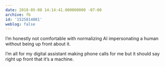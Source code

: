 ```yaml
---
date: 2018-05-08 14:14:41.000000000 -07:00
archive: fb
id: '1525814081'
weblog: false
---
```


I’m honestly not comfortable with normalizing AI impersonating a human without being up front about it.

I’m all for my digital assistant making phone calls for me but it should say right up front that it’s a machine.
